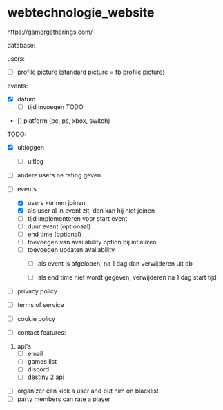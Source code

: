 # webtechnologie_website
https://gamergatherings.com/

database: 

   users:
- [ ] profile picture (standard picture = fb profile picture)
   
events:

- [x] datum
   - [ ] tijd invoegen TODO
- [] platform (pc, ps, xbox, switch)



TODO:
- [x] uitloggen
  - [ ] uitlog
- [ ] andere users ne rating geven

- [ ] events
   - [x] users kunnen joinen
   - [x] als user al in event zit, dan kan hij niet joinen
   - [ ] tijd implementeren voor start event
   - [ ] duur event (optionaal)
   - [ ] end time (optional)
   - [ ] toevoegen van availability option bij intializen
   - [ ] toevoegen updaten availability
      - [ ] als event is afgelopen, na 1 dag dan verwijderen uit db
      - [ ] als end time niet wordt gegeven, verwijderen na 1 dag start tijd


- [ ] privacy policy
- [ ] terms of service
- [ ] cookie policy
- [ ] contact
features:
1. api's
   - [ ] email
   - [ ] games list
   - [ ] discord
   - [ ] destiny 2 api
- [ ] organizer can kick a user and put him on blacklist
- [ ] party members can rate a player
